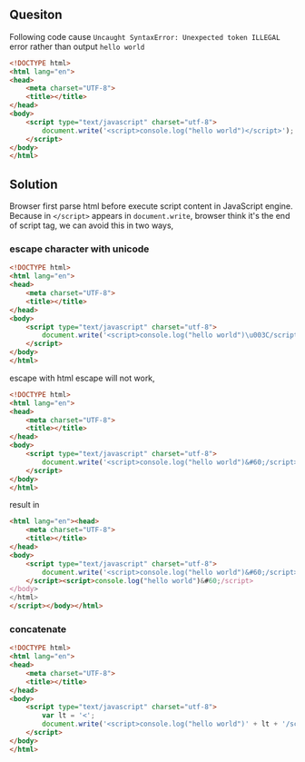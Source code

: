 ## Quesiton

Following code cause `Uncaught SyntaxError: Unexpected token ILLEGAL` error
rather than output `hello world`

```html
<!DOCTYPE html>
<html lang="en">
<head>
    <meta charset="UTF-8">
    <title></title>
</head>
<body>
    <script type="text/javascript" charset="utf-8">
        document.write('<script>console.log("hello world")</script>');
    </script>
</body>
</html>
```

## Solution

Browser first parse html before execute script content in JavaScript engine.
Because in `</script>` appears in `document.write`, browser think it's the end
of script tag, we can avoid this in two ways,

### escape character with unicode

```html
<!DOCTYPE html>
<html lang="en">
<head>
    <meta charset="UTF-8">
    <title></title>
</head>
<body>
    <script type="text/javascript" charset="utf-8">
        document.write('<script>console.log("hello world")\u003C/script>');
    </script>
</body>
</html>
```

escape with html escape will not work,

```html
<!DOCTYPE html>
<html lang="en">
<head>
    <meta charset="UTF-8">
    <title></title>
</head>
<body>
    <script type="text/javascript" charset="utf-8">
        document.write('<script>console.log("hello world")&#60;/script>');
    </script>
</body>
</html>
```

result in

```html
<html lang="en"><head>
    <meta charset="UTF-8">
    <title></title>
</head>
<body>
    <script type="text/javascript" charset="utf-8">
        document.write('<script>console.log("hello world")&#60;/script>');
    </script><script>console.log("hello world")&#60;/script>
</body>
</html>
</script></body></html>
```

### concatenate

```html
<!DOCTYPE html>
<html lang="en">
<head>
    <meta charset="UTF-8">
    <title></title>
</head>
<body>
    <script type="text/javascript" charset="utf-8">
        var lt = '<';
        document.write('<script>console.log("hello world")' + lt + '/script>');
    </script>
</body>
</html>
```
